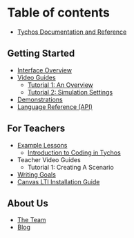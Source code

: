 # Table of contents

* [Tychos Documentation and Reference](README.md)

## Getting Started

* [Interface Overview](getting-started/interface-overview.md)
* [Video Guides](getting-started/video-guides/README.md)
  * [Tutorial 1: An Overview](getting-started/video-guides/tutorial-1-an-overview.md)
  * [Tutorial 2: Simulation Settings](getting-started/video-guides/tutorial-2-simulation-settings.md)
* [Demonstrations](getting-started/demonstrations.md)
* [Language Reference \(API\)](getting-started/language-reference-api.md)

## For Teachers

* [Example Lessons](for-teachers/example-lessons/README.md)
  * [Introduction to Coding in Tychos](for-teachers/example-lessons/introduction-to-coding-in-tychos.md)
* Teacher Video Guides
  * Tutorial 1: Creating A Scenario
* [Writing Goals](for-teachers/writing-goals.md)
* [Canvas LTI Installation Guide](for-teachers/canvas-lti-installation-guide.md)

## About Us

* [The Team](about-us/the-team.md)
* [Blog](http://blog.tychos.org/)

